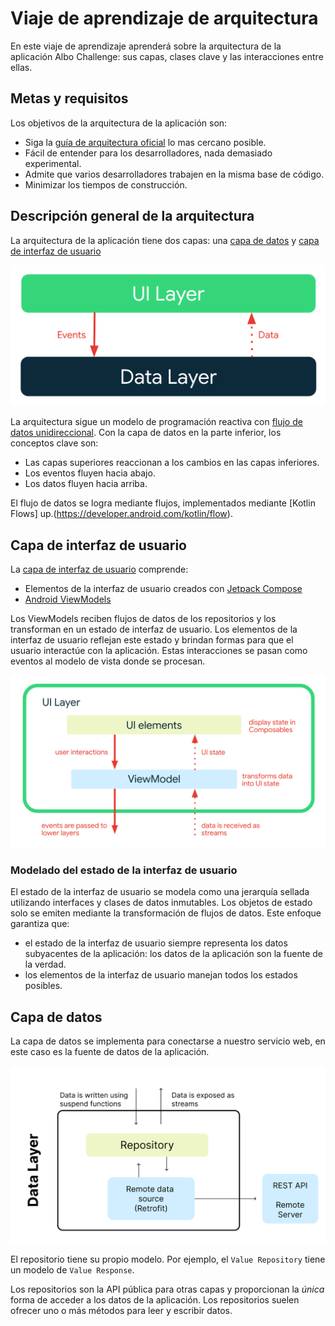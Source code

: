 # Viaje de aprendizaje de arquitectura

En este viaje de aprendizaje aprenderá sobre la arquitectura de la aplicación Albo Challenge: sus capas, clases clave y las interacciones entre ellas.


## Metas y requisitos

Los objetivos de la arquitectura de la aplicación son:

*   Siga la [guía de arquitectura oficial](https://developer.android.com/jetpack/guide) lo mas cercano posible.
*   Fácil de entender para los desarrolladores, nada demasiado experimental.
*   Admite que varios desarrolladores trabajen en la misma base de código.
*   Minimizar los tiempos de construcción.


## Descripción general de la arquitectura

La arquitectura de la aplicación tiene dos capas: una [capa de datos](https://developer.android.com/jetpack/guide/data-layer) y [capa de interfaz de usuario](https://developer.android.com/jetpack/guide/ui-layer)


<center>
<img src="images/architecture-overall.png" width="600px" alt="Diagrama que muestra la arquitectura general de la aplicación." />
</center>


La arquitectura sigue un modelo de programación reactiva con [flujo de datos unidireccional](https://developer.android.com/jetpack/guide/ui-layer#udf). Con la capa de datos en la parte inferior, los conceptos clave son:



*   Las capas superiores reaccionan a los cambios en las capas inferiores.
*   Los eventos fluyen hacia abajo.
*   Los datos fluyen hacia arriba.

El flujo de datos se logra mediante flujos, implementados mediante [Kotlin Flows] up.(https://developer.android.com/kotlin/flow).



## Capa de interfaz de usuario

La [capa de interfaz de usuario](https://developer.android.com/topic/architecture/ui-layer) comprende:



*   Elementos de la interfaz de usuario creados con [Jetpack Compose](https://developer.android.com/jetpack/compose)
*   [Android ViewModels](https://developer.android.com/topic/libraries/architecture/viewmodel)

Los ViewModels reciben flujos de datos de los repositorios y los transforman en un estado de interfaz de usuario. Los elementos de la interfaz de usuario reflejan este estado y brindan formas para que el usuario interactúe con la aplicación. Estas interacciones se pasan como eventos al modelo de vista donde se procesan.

![Diagrama que muestra la arquitectura de la capa de UI](images/architecture-ui-layer.png "Diagrama que muestra la arquitectura de la capa de UI")


### Modelado del estado de la interfaz de usuario

El estado de la interfaz de usuario se modela como una jerarquía sellada utilizando interfaces y clases de datos inmutables. Los objetos de estado solo se emiten mediante la transformación de flujos de datos. Este enfoque garantiza que:



*    el estado de la interfaz de usuario siempre representa los datos subyacentes de la aplicación: los datos de la aplicación son la fuente de la verdad.
*    los elementos de la interfaz de usuario manejan todos los estados posibles.



## Capa de datos

La capa de datos se implementa para conectarse a nuestro servicio web, en este caso es la fuente de datos de la aplicación.



![Diagrama que muestra la arquitectura de la capa de datos](images/architecture-data-layer.png "Diagrama que muestra la arquitectura de la capa de datos.")


El repositorio tiene su propio modelo. Por ejemplo, el `Value Repository` tiene un modelo de `Value Response`.

Los repositorios son la API pública para otras capas y proporcionan la _única_ forma de acceder a los datos de la aplicación. Los repositorios suelen ofrecer uno o más métodos para leer y escribir datos.
